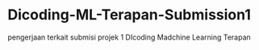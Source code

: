 # Dicoding-ML-Terapan-Submission1
pengerjaan terkait submisi projek 1 DIcoding Madchine Learning Terapan 

